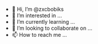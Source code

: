 - 👋 Hi, I’m @zxcbobiks
- 👀 I’m interested in ...
- 🌱 I’m currently learning ...
- 💞️ I’m looking to collaborate on ...
- 📫 How to reach me ...


